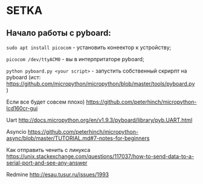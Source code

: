 # SETKA


## Начало работы с pyboard:
 `sudo apt install picocom` - установить конеектор к устройству;

 `picocom /dev/ttyACM0` - вы в интерпритаторе pyboard;

 `python pyboard.py <your script>` - запустить собственный скрирпт на pyboard (ист: https://github.com/micropython/micropython/blob/master/tools/pyboard.py) 




 Если все будет совсем плохо)
 https://github.com/peterhinch/micropython-lcd160cr-gui

 Uart
 http://docs.micropython.org/en/v1.9.3/pyboard/library/pyb.UART.html

 Asyncio
 https://github.com/peterhinch/micropython-async/blob/master/TUTORIAL.md#7-notes-for-beginners

 Как отправить ченить с линукса
 https://unix.stackexchange.com/questions/117037/how-to-send-data-to-a-serial-port-and-see-any-answer
 
 Redmine
 http://esau.tusur.ru/issues/1993
